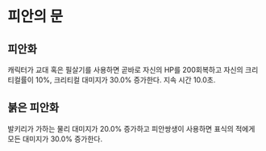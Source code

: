# 피안의 문

## 피안화

캐릭터가 교대 혹은 필살기를 사용하면 곧바로 자신의 HP를 200회복하고 자신의 크리티컬률이 10%, 크리티컬 대미지가 30.0% 증가한다. 지속 시간 10.0초.

## 붉은 피안화

발키리가 가하는 물리 대미지가 20.0% 증가하고 피안쌍생이 사용하면 표식의 적에게 모든 대미지가 30.0% 증가한다.
